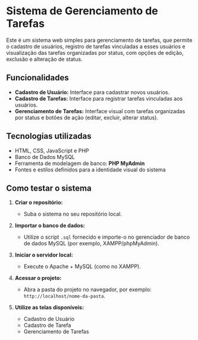 # Sistema de Gerenciamento de Tarefas

Este é um sistema web simples para gerenciamento de tarefas, que permite o cadastro de usuários, registro de tarefas vinculadas a esses usuários e visualização das tarefas organizadas por status, com opções de edição, exclusão e alteração de status.

## Funcionalidades

- **Cadastro de Usuário:** Interface para cadastrar novos usuários.
- **Cadastro de Tarefas:** Interface para registrar tarefas vinculadas aos usuários.
- **Gerenciamento de Tarefas:** Interface visual com tarefas organizadas por status e botões de ação (editar, excluir, alterar status).

## Tecnologias utilizadas

- HTML, CSS, JavaScript e PHP
- Banco de Dados MySQL
- Ferramenta de modelagem de banco: **PHP MyAdmin**
- Fontes e estilos definidos para a identidade visual do sistema

## Como testar o sistema

1. **Criar o repositório:**
   - Suba o sistema no seu repositório local.

2. **Importar o banco de dados:**
   - Utilize o script `.sql` fornecido e importe-o no gerenciador de banco de dados MySQL (por exemplo, XAMPP/phpMyAdmin).

3. **Iniciar o servidor local:**
   - Execute o Apache + MySQL (como no XAMPP).

4. **Acessar o projeto:**
   - Abra a pasta do projeto no navegador, por exemplo: `http://localhost/nome-da-pasta`.

5. **Utilize as telas disponíveis:**
   - Cadastro de Usuário
   - Cadastro de Tarefa
   - Gerenciamento de Tarefas


